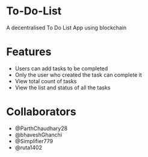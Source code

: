 # To-Do-List
A decentralised To Do List App using blockchain

# Features
- Users can add tasks to be completed
- Only the user who created the task can complete it
- View total count of tasks
- View the list and status of all the tasks

# Collaborators
- @ParthChaudhary28
- @bhaveshGhanchi
- @Simplifier779
- @ruta1402
